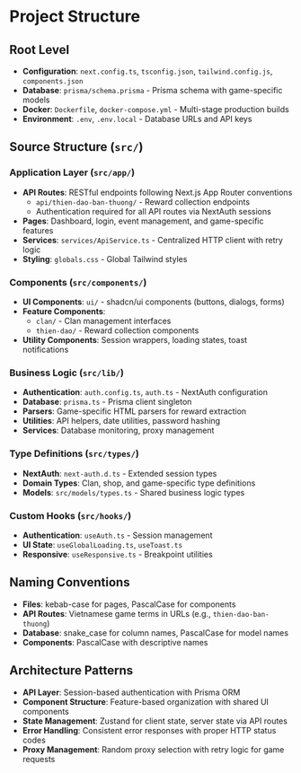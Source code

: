 # Project Structure

## Root Level
- **Configuration**: `next.config.ts`, `tsconfig.json`, `tailwind.config.js`, `components.json`
- **Database**: `prisma/schema.prisma` - Prisma schema with game-specific models
- **Docker**: `Dockerfile`, `docker-compose.yml` - Multi-stage production builds
- **Environment**: `.env`, `.env.local` - Database URLs and API keys

## Source Structure (`src/`)

### Application Layer (`src/app/`)
- **API Routes**: RESTful endpoints following Next.js App Router conventions
  - `api/thien-dao-ban-thuong/` - Reward collection endpoints
  - Authentication required for all API routes via NextAuth sessions
- **Pages**: Dashboard, login, event management, and game-specific features
- **Services**: `services/ApiService.ts` - Centralized HTTP client with retry logic
- **Styling**: `globals.css` - Global Tailwind styles

### Components (`src/components/`)
- **UI Components**: `ui/` - shadcn/ui components (buttons, dialogs, forms)
- **Feature Components**: 
  - `clan/` - Clan management interfaces
  - `thien-dao/` - Reward collection components
- **Utility Components**: Session wrappers, loading states, toast notifications

### Business Logic (`src/lib/`)
- **Authentication**: `auth.config.ts`, `auth.ts` - NextAuth configuration
- **Database**: `prisma.ts` - Prisma client singleton
- **Parsers**: Game-specific HTML parsers for reward extraction
- **Utilities**: API helpers, date utilities, password hashing
- **Services**: Database monitoring, proxy management

### Type Definitions (`src/types/`)
- **NextAuth**: `next-auth.d.ts` - Extended session types
- **Domain Types**: Clan, shop, and game-specific type definitions
- **Models**: `src/models/types.ts` - Shared business logic types

### Custom Hooks (`src/hooks/`)
- **Authentication**: `useAuth.ts` - Session management
- **UI State**: `useGlobalLoading.ts`, `useToast.ts`
- **Responsive**: `useResponsive.ts` - Breakpoint utilities

## Naming Conventions
- **Files**: kebab-case for pages, PascalCase for components
- **API Routes**: Vietnamese game terms in URLs (e.g., `thien-dao-ban-thuong`)
- **Database**: snake_case for column names, PascalCase for model names
- **Components**: PascalCase with descriptive names

## Architecture Patterns
- **API Layer**: Session-based authentication with Prisma ORM
- **Component Structure**: Feature-based organization with shared UI components
- **State Management**: Zustand for client state, server state via API routes
- **Error Handling**: Consistent error responses with proper HTTP status codes
- **Proxy Management**: Random proxy selection with retry logic for game requests